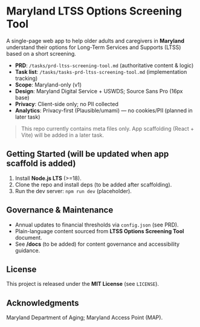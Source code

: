 # Maryland LTSS Options Screening Tool

A single-page web app to help older adults and caregivers in **Maryland** understand their options for Long-Term Services and Supports (LTSS) based on a short screening.

- **PRD**: `/tasks/prd-ltss-screening-tool.md` (authoritative content & logic)
- **Task list**: `/tasks/tasks-prd-ltss-screening-tool.md` (implementation tracking)
- **Scope**: Maryland-only (v1)
- **Design**: Maryland Digital Service + USWDS; Source Sans Pro (16px base)
- **Privacy**: Client-side only; no PII collected
- **Analytics**: Privacy-first (Plausible/umami) — no cookies/PII (planned in later task)

> This repo currently contains meta files only. App scaffolding (React + Vite) will be added in a later task.

## Getting Started (will be updated when app scaffold is added)
1. Install **Node.js LTS** (>=18).
2. Clone the repo and install deps (to be added after scaffolding).
3. Run the dev server: `npm run dev` (placeholder).

## Governance & Maintenance
- Annual updates to financial thresholds via `config.json` (see PRD).
- Plain-language content sourced from **LTSS Options Screening Tool** document.
- See **/docs** (to be added) for content governance and accessibility guidance.

## License
This project is released under the **MIT License** (see `LICENSE`).

## Acknowledgments
Maryland Department of Aging; Maryland Access Point (MAP).
